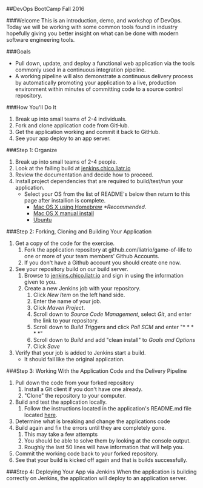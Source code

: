 ##DevOps BootCamp Fall 2016

###Welcome
This is an introduction, demo, and workshop of DevOps. Today we will be working
with some common tools found in industry hopefully giving you better insight on
what can be done with modern software engineering tools.

###Goals
* Pull down, update, and deploy a functional web application via the tools commonly used in a continuous integration pipeline.
* A working pipeline will also demonstrate a continuous delivery process by automatically promoting your application to a live, production environment within minutes of committing code to a source control repository.

###How You'll Do It
1. Break up into small teams of 2-4 individuals.
2. Fork and clone application code from GitHub.
3. Get the application working and commit it back to GitHub.
4. See your app deploy to an app server.

###Step 1: Organize
1. Break up into small teams of 2-4 people.
2. Look at the failing build at [jenkins.chico.liatr.io](https://jenkins.chico.liatr.io)
3. Review the documentation and decide how to proceed.
4. Install project dependencies that are required to build/test/run your application.
   * Select your OS from the list of README's below then return to this page after installion is complete.
      * [Mac OS X using Homebrew](Other-READMES/mac-homebrew-setup.md) _*Recommended_.
      * [Mac OS X manual install](Other-READMES/mac-manual-setup.md)
      * [Ubuntu](Other-READMES/ubuntu-env-setup.md)

###Step 2: Forking, Cloning and Building Your Application
1. Get a copy of the code for the exercise.
   1. Fork the application repository at github.com/liatrio/game-of-life to one or more of your team members' Github Accounts.
   2. If you don't have a Github account you should create one now.
2. See your repository build on our build server.
   1. Browse to [jenkins.chico.liatr.io](jenkins.chico.liatr.io) and sign in using the information given to you.
   2. Create a new Jenkins job with your repository.
      1. Click _New Item_ on the left hand side.
      2. Enter the name of your job.
      3. Click _Maven Project_.
      4. Scroll down to _Source Code Management_, select _Git_, and enter the link to your repository.
      5. Scroll down to _Build Triggers_ and click _Poll SCM_ and enter "* * * * *"
      6. Scroll down to _Build_  and add "clean install" to _Goals and Options_
      7. Click _Save_
3. Verify that your job is added to Jenkins start a build.
      * It should fail like the original application.

###Step 3: Working With the Application Code and the Delivery Pipeline
1. Pull down the code from your forked repository
   1. Install a Git client if you don't have one already.
   2. "Clone" the repository to your computer.
2. Build and test the application locally.
   1. Follow the instructions located in the application's README.md file located [here](Other-READMES/orig_README.markdown).
3. Determine what is breaking and change the applications code
4. Build again and fix the errors until they are completely gone.
   1. This may take a few attempts
   2.  You should be able to solve them by looking at the console output.
   3. Roughly the last 50 lines will have information that will help you.
5. Commit the working code back to your forked repository.
6. See that your build is kicked off again and that is builds successfully.

###Step 4: Deploying Your App via Jenkins
 When the application is building correctly on Jenkins, the application will deploy to an application server.
